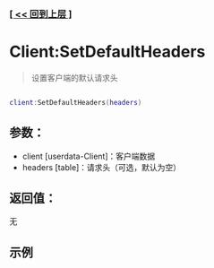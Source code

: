 ### [[ << 回到上层 ]](README.md)

# Client:SetDefaultHeaders

> 设置客户端的默认请求头

```lua

client:SetDefaultHeaders(headers)

```

## 参数：

+ client [userdata-Client]：客户端数据
+ headers [table]：请求头（可选，默认为空）

## 返回值：

无

## 示例

```lua

```